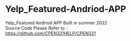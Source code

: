 # Yelp_Featured-Andriod-APP
Yelp_Featured Andriod APP Built in summer 2022 </br>
Source Code Please Refer to : </br>
https://github.com/CPEN321HELP/CPEN321

